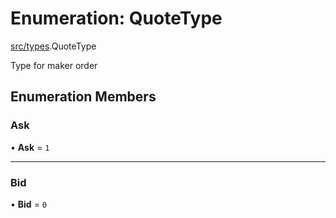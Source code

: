 # Enumeration: QuoteType

[src/types](../modules/src_types.md).QuoteType

Type for maker order

## Enumeration Members

### Ask

• **Ask** = ``1``

___

### Bid

• **Bid** = ``0``
